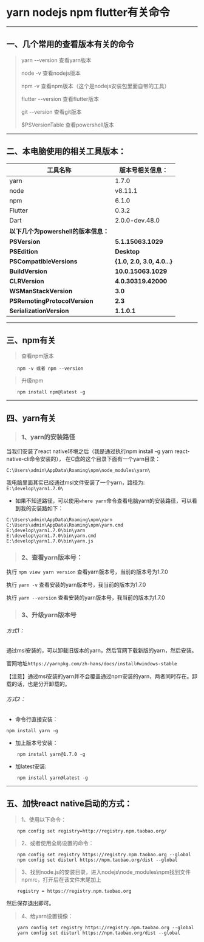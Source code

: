 # yarn nodejs npm flutter有关命令

----

## 一、几个常用的查看版本有关的命令

> yarn --version   查看yarn版本
> 
> node -v  查看nodejs版本
> 
> npm -v   查看npm版本（这个是nodejs安装包里面自带的工具）
> 
> flutter --version 查看flutter版本
> 
> git --version 查看git版本
> 
> $PSVersionTable  查看powershell版本


----


## 二、本电脑使用的相关工具版本：


工具名称|版本号相关信息：
-|-
yarn |1.7.0
node |v8.11.1
npm |6.1.0
Flutter |0.3.2
Dart |2.0.0-dev.48.0
**以下几个为powershell的版本信息：**|
**PSVersion**                      |**5.1.15063.1029**
**PSEdition**                      |**Desktop**
**PSCompatibleVersions**           |**{1.0, 2.0, 3.0, 4.0...}**
**BuildVersion**                   |**10.0.15063.1029**
**CLRVersion**                     |**4.0.30319.42000**
**WSManStackVersion**              |**3.0**
**PSRemotingProtocolVersion**      |**2.3**
**SerializationVersion**           |**1.1.0.1**


----


## 三、npm有关

> 查看npm版本
```
    npm -v 或者 npm --version
```
> 升级npm
```
    npm install npm@latest -g
```

----


## 四、yarn有关


> ### 1、yarn的安装路径


当我们安装了react native环境之后（我是通过执行npm install -g yarn react-native-cli命令安装的），
在C盘的这个目录下面有一个yarn目录：

`C:\Users\admin\AppData\Roaming\npm\node_modules\yarn\`

我电脑里面其实已经通过msi文件安装了一个yarn，路径为:
`E:\develop\yarn1.7.0\`


* 如果不知道路径，可以使用`where yarn`命令查看电脑yarn的安装路径，可以看到我的安装路如下：

```
C:\Users\admin\AppData\Roaming\npm\yarn
C:\Users\admin\AppData\Roaming\npm\yarn.cmd
E:\develop\yarn1.7.0\bin\yarn
E:\develop\yarn1.7.0\bin\yarn.cmd
E:\develop\yarn1.7.0\bin\yarn.js
```

> ### 2、查看yarn版本号：

执行 `npm view yarn version` 查看yarn版本号，当前的版本号为1.7.0

执行 `yarn -v`  查看安装的yarn版本号，我当前的版本为1.7.0

执行 `yarn --version`  查看安装的yarn版本号，我当前的版本为1.7.0

> ### 3、升级yarn版本号

###### 方式1：

通过msi安装的，可以卸载旧版本的yarn，然后官网下载新版的yarn，然后安装。

官网地址`https://yarnpkg.com/zh-hans/docs/install#windows-stable`

【注意】通过msi安装的yarn并不会覆盖通过npm安装的yarn，两者同时存在。卸载的话，也是分开卸载的。

###### 方式2：

* 命令行直接安装：

```
npm install yarn -g
```

* 加上版本号安装：

```
    npm install yarn@1.7.0 -g
```

* 加latest安装:

```
    npm install yarn@latest -g
```


----


## 五、加快react native启动的方式：

> 1、使用以下命令：
```
    npm config set registry=http://registry.npm.taobao.org/
```

> 2、或者使用全局设置的命令：
```
    npm config set registry https://registry.npm.taobao.org --global
    npm config set disturl https://npm.taobao.org/dist --global
```

> 3、找到node.js的安装目录，进入nodejs\node_modules\npm找到文件npmrc，打开后在该文件末尾加上
```
    registry = https://registry.npm.taobao.org
```
然后保存退出即可。


> 4、给yarn设置镜像：
```
    yarn config set registry https://registry.npm.taobao.org --global
    yarn config set disturl https://npm.taobao.org/dist --global
```
